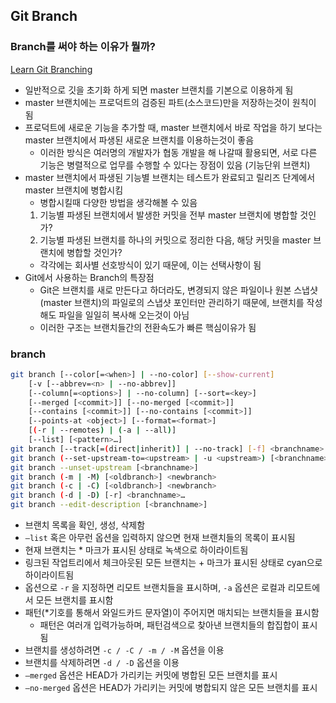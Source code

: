 ## Git Branch

### Branch를 써야 하는 이유가 뭘까?

[Learn Git Branching](https://learngitbranching.js.org/?locale=ko)

- 일반적으로 깃을 초기화 하게 되면 master 브랜치를 기본으로 이용하게 됨
- master 브랜치에는 프로덕트의 검증된 파트(소스코드)만을 저장하는것이 원칙이 됨
- 프로덕트에 새로운 기능을 추가할 때, master 브랜치에서 바로 작업을 하기 보다는 master 브랜치에서 파생된 새로운 브랜치를 이용하는것이 좋음
  - 이러한 방식은 여러명의 개발자가 협동 개발을 해 나갈때 활용되면, 서로 다른 기능은 병렬적으로 업무를 수행할 수 있다는 장점이 있음 (기능단위 브랜치)
- master 브랜치에서 파생된 기능별 브랜치는 테스트가 완료되고 릴리즈 단계에서 master 브랜치에 병합시킴
  - 병합시킬때 다양한 방법을 생각해볼 수 있음
  1. 기능별 파생된 브랜치에서 발생한 커밋을 전부 master 브랜치에 병합할 것인가?
  2. 기능별 파생된 브랜치를 하나의 커밋으로 정리한 다음, 해당 커밋을 master 브랜치에 병합할 것인가?
  - 각각에는 회사별 선호방식이 있기 때문에, 이는 선택사항이 됨
- Git에서 사용하는 Branch의 특장점
  - Git은 브랜치를 새로 만든다고 하더라도, 변경되지 않은 파일이나 원본 스냅샷 (master 브랜치)의 파일로의 스냅샷 포인터만 관리하기 때문에, 브랜치를 작성해도 파일을 일일히 복사해 오는것이 아님
  - 이러한 구조는 브랜치들간의 전환속도가 빠른 핵심이유가 됨

### branch

```bash
git branch [--color[=<when>] | --no-color] [--show-current]
	[-v [--abbrev=<n> | --no-abbrev]]
	[--column[=<options>] | --no-column] [--sort=<key>]
	[--merged [<commit>]] [--no-merged [<commit>]]
	[--contains [<commit>]] [--no-contains [<commit>]]
	[--points-at <object>] [--format=<format>]
	[(-r | --remotes) | (-a | --all)]
	[--list] [<pattern>…]
git branch [--track[=(direct|inherit)] | --no-track] [-f] <branchname> [<start-point>]
git branch (--set-upstream-to=<upstream> | -u <upstream>) [<branchname>]
git branch --unset-upstream [<branchname>]
git branch (-m | -M) [<oldbranch>] <newbranch>
git branch (-c | -C) [<oldbranch>] <newbranch>
git branch (-d | -D) [-r] <branchname>…
git branch --edit-description [<branchname>]
```

- 브랜치 목록을 확인, 생성, 삭제함
- `—list` 혹은 아무런 옵션을 입력하지 않으면 현재 브랜치들의 목록이 표시됨
- 현재 브랜치는 \* 마크가 표시된 상태로 녹색으로 하이라이트됨
- 링크된 작업트리에서 체크아웃된 모든 브랜치는 + 마크가 표시된 상태로 cyan으로 하이라이트됨
- 옵션으로 `-r` 을 지정하면 리모트 브랜치들을 표시하며, `-a` 옵션은 로컬과 리모트에서 모든 브랜치를 표시함
- 패턴(\*기호를 통해서 와일드카드 문자열)이 주어지면 매치되는 브랜치들을 표시함
  - 패턴은 여러개 입력가능하며, 패턴검색으로 찾아낸 브랜치들의 합집합이 표시됨
- 브랜치를 생성하려면 `-c / -C / -m / -M` 옵션을 이용
- 브랜치를 삭제하려면 `-d / -D` 옵션을 이용
- `—merged` 옵션은 HEAD가 가리키는 커밋에 병합된 모든 브랜치를 표시
- `—no-merged` 옵션은 HEAD가 가리키는 커밋에 병합되지 않은 모든 브랜치를 표시
